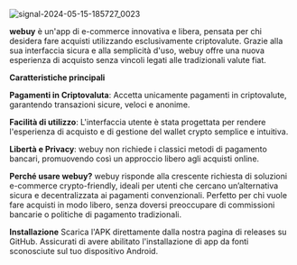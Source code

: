 
![signal-2024-05-15-185727_0023](https://github.com/user-attachments/assets/fbe273d9-ab65-4933-8bb0-6ff96ce56122)


**webuy** è un'app di e-commerce innovativa e libera, pensata per chi desidera fare acquisti utilizzando esclusivamente criptovalute. Grazie alla sua interfaccia sicura e alla semplicità d'uso, webuy offre una nuova esperienza di acquisto senza vincoli legati alle tradizionali valute fiat.

**Caratteristiche principali**

**Pagamenti in Criptovaluta**: Accetta unicamente pagamenti in criptovalute, garantendo transazioni sicure, veloci e anonime.

**Facilità di utilizzo**: L'interfaccia utente è stata progettata per rendere l'esperienza di acquisto e di gestione del wallet crypto semplice e intuitiva.

**Libertà e Privacy**: webuy non richiede i classici metodi di pagamento bancari, promuovendo così un approccio libero agli acquisti online.


**Perché usare webuy?**
webuy risponde alla crescente richiesta di soluzioni e-commerce crypto-friendly, ideali per utenti che cercano un’alternativa sicura e decentralizzata ai pagamenti convenzionali. Perfetto per chi vuole fare acquisti in modo libero, senza doversi preoccupare di commissioni bancarie o politiche di pagamento tradizionali.


**Installazione**
Scarica l'APK direttamente dalla nostra pagina di releases su GitHub. Assicurati di avere abilitato l'installazione di app da fonti sconosciute sul tuo dispositivo Android.
